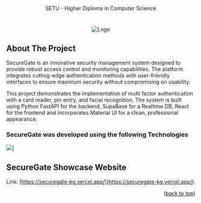 
<a name="readme-top"></a>
<br />
<div align="center">SETU - Higher Diploma in Computer Science
  <h1 align="center"></h1>
  <img src="Documentation/Drawings/logo/SecurGate_logo.png" alt="Logo">  
</div>

<!-- ABOUT THE PROJECT -->

## About The Project
SecureGate is an innovative security management system designed to provide robust access control and monitoring capabilities. The platform integrates cutting-edge authentication methods with user-friendly interfaces to ensure maximum security without compromising on usability.

This project demonstrates the implementation of multi factor authentication with a card reader, pin entry, and facial recognition. The system is built using Python FastAPI for the backend, SupaBase for a Realtime DB, React for the frontend and incorporates Material UI for a clean, professional appearance.

<!-- Devloped With -->
### SecureGate was developed using the following Technologies

<img src="Documentation/Drawings/logo/SecurGate_banner.png.png">|


<!-- SecureGate Showcase Website -->
## SecureGate Showcase Website
Link: [https://securegate-kg.vercel.app/](https://securegate-kg.vercel.app/)


<p align="right">(<a href="#readme-top">back to top</a>)</p>